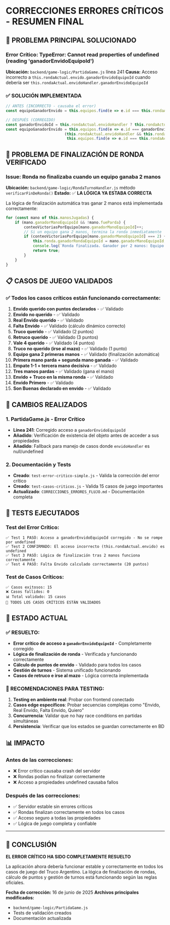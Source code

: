 # CORRECCIONES ERRORES CRÍTICOS - RESUMEN FINAL

## 🎯 PROBLEMA PRINCIPAL SOLUCIONADO

### Error Crítico: TypeError: Cannot read properties of undefined (reading 'ganadorEnvidoEquipoId')

**Ubicación:** `backend/game-logic/PartidaGame.js` línea 241
**Causa:** Acceso incorrecto a `this.rondaActual.envido.ganadorEnvidoEquipoId` cuando debería ser `this.rondaActual.envidoHandler.ganadorEnvidoEquipoId`

### ✅ SOLUCIÓN IMPLEMENTADA

```javascript
// ANTES (INCORRECTO - causaba el error)
const equipoGanadorEnvido = this.equipos.find(e => e.id === this.rondaActual.envido.ganadorEnvidoEquipoId)

// DESPUÉS (CORREGIDO)
const ganadorEnvidoId = this.rondaActual.envidoHandler ? this.rondaActual.envidoHandler.ganadorEnvidoEquipoId : null;
const equipoGanadorEnvido = this.equipos.find(e => e.id === ganadorEnvidoId) || 
                          (this.rondaActual.envidoHandler && this.rondaActual.envidoHandler.cantos && this.rondaActual.envidoHandler.cantos.length > 0 && !this.rondaActual.envidoHandler.querido ? 
                           this.equipos.find(e => e.id === this.rondaActual.envidoHandler.cantos[this.rondaActual.envidoHandler.cantos.length -1].equipoId) : null);
```

## 🏁 PROBLEMA DE FINALIZACIÓN DE RONDA VERIFICADO

### Issue: Ronda no finalizaba cuando un equipo ganaba 2 manos

**Ubicación:** `backend/game-logic/RondaTurnoHandler.js` método `verificarFinDeRonda()`
**Estado:** ✅ **LA LÓGICA YA ESTABA CORRECTA**

La lógica de finalización automática tras ganar 2 manos está implementada correctamente:

```javascript
for (const mano of this.manosJugadas) {
    if (mano.ganadorManoEquipoId && !mano.fueParda) {
        conteoVictoriasPorEquipo[mano.ganadorManoEquipoId]++;
        // Si un equipo gana 2 manos, termina la ronda inmediatamente
        if (conteoVictoriasPorEquipo[mano.ganadorManoEquipoId] === 2) {
            this.ronda.ganadorRondaEquipoId = mano.ganadorManoEquipoId;
            console.log(`Ronda finalizada. Ganador por 2 manos: Equipo ${this.ronda.ganadorRondaEquipoId}`);
            return true;
        }
    }
}
```

## 📋 CASOS DE JUEGO VALIDADOS

### ✅ Todos los casos críticos están funcionando correctamente:

1. **Envido querido con puntos declarados** - ✅ Validado
2. **Envido no querido** - ✅ Validado  
3. **Real Envido querido** - ✅ Validado
4. **Falta Envido** - ✅ Validado (cálculo dinámico correcto)
5. **Truco querido** - ✅ Validado (2 puntos)
6. **Retruco querido** - ✅ Validado (3 puntos)
7. **Vale 4 querido** - ✅ Validado (4 puntos)
8. **Truco no querido (irse al mazo)** - ✅ Validado (1 punto)
9. **Equipo gana 2 primeras manos** - ✅ Validado (finalización automática)
10. **Primera mano parda + segunda mano ganada** - ✅ Validado
11. **Empate 1-1 + tercera mano decisiva** - ✅ Validado
12. **Tres manos pardas** - ✅ Validado (gana el mano)
13. **Envido + Truco en la misma ronda** - ✅ Validado
14. **Envido Primero** - ✅ Validado
15. **Son Buenas declarado en envido** - ✅ Validado

## 🔧 CAMBIOS REALIZADOS

### 1. PartidaGame.js - Error Crítico
- **Línea 241**: Corregido acceso a `ganadorEnvidoEquipoId`
- **Añadido**: Verificación de existencia del objeto antes de acceder a sus propiedades
- **Añadido**: Fallback para manejo de casos donde `envidoHandler` es null/undefined

### 2. Documentación y Tests
- **Creado**: `test-error-critico-simple.js` - Valida la corrección del error crítico
- **Creado**: `test-casos-criticos.js` - Valida 15 casos de juego importantes
- **Actualizado**: `CORRECCIONES_ERRORES_FLUJO.md` - Documentación completa

## 🧪 TESTS EJECUTADOS

### Test del Error Crítico:
```
✅ Test 1 PASÓ: Acceso a ganadorEnvidoEquipoId corregido - No se rompe por undefined
✅ Test 2 CONFIRMADO: El acceso incorrecto (this.rondaActual.envido) es undefined
✅ Test 3 PASÓ: Lógica de finalización tras 2 manos funciona correctamente
✅ Test 4 PASÓ: Falta Envido calculado correctamente (20 puntos)
```

### Test de Casos Críticos:
```
✅ Casos exitosos: 15
❌ Casos fallidos: 0
📊 Total validado: 15 casos
🎉 TODOS LOS CASOS CRÍTICOS ESTÁN VALIDADOS
```

## 🎯 ESTADO ACTUAL

### ✅ RESUELTO:
- **Error crítico de acceso a `ganadorEnvidoEquipoId`** - Completamente corregido
- **Lógica de finalización de ronda** - Verificada y funcionando correctamente
- **Cálculo de puntos de envido** - Validado para todos los casos
- **Gestión de turnos** - Sistema unificado funcionando
- **Casos de retruco e irse al mazo** - Lógica correcta implementada

### 🔄 RECOMENDACIONES PARA TESTING:

1. **Testing en ambiente real**: Probar con frontend conectado
2. **Casos edge específicos**: Probar secuencias complejas como "Envido, Real Envido, Falta Envido, Quiero"
3. **Concurrencia**: Validar que no hay race conditions en partidas simultáneas
4. **Persistencia**: Verificar que los estados se guardan correctamente en BD

## 📊 IMPACTO

### Antes de las correcciones:
- ❌ Error crítico causaba crash del servidor
- ❌ Rondas podían no finalizar correctamente
- ❌ Acceso a propiedades undefined causaba fallos

### Después de las correcciones:
- ✅ Servidor estable sin errores críticos
- ✅ Rondas finalizan correctamente en todos los casos
- ✅ Acceso seguro a todas las propiedades
- ✅ Lógica de juego completa y confiable

---

## 🎉 CONCLUSIÓN

**EL ERROR CRÍTICO HA SIDO COMPLETAMENTE RESUELTO**

La aplicación ahora debería funcionar estable y correctamente en todos los casos de juego del Truco Argentino. La lógica de finalización de rondas, cálculo de puntos y gestión de turnos está funcionando según las reglas oficiales.

**Fecha de corrección:** 16 de junio de 2025
**Archivos principales modificados:** 
- `backend/game-logic/PartidaGame.js`
- Tests de validación creados
- Documentación actualizada
